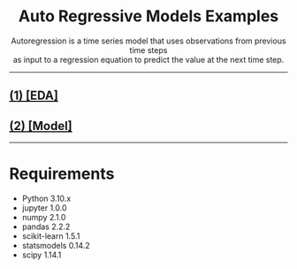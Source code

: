 # <center> Auto Regressive Models Examples </center>

<center> Autoregression is a time series model that uses observations from previous time steps <br> </center>
<center> as input to a regression equation to predict the value at the next time step. </center>

---
## [(1) [EDA]](https://github.com/whitekun91/Model-Examples/tree/main/AR/EDA)
## [(2) [Model]](https://github.com/whitekun91/Model-Examples/tree/main/AR/Models)

---

# Requirements

- Python 3.10.x
- jupyter 1.0.0
- numpy 2.1.0
- pandas 2.2.2
- scikit-learn 1.5.1
- statsmodels 0.14.2
- scipy 1.14.1
